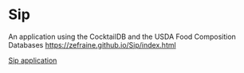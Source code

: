 # Sip
An application using the CocktailDB and the USDA Food Composition Databases
https://zefraine.github.io/Sip/index.html

[Sip application](!/assets/images/Sip2.png)
